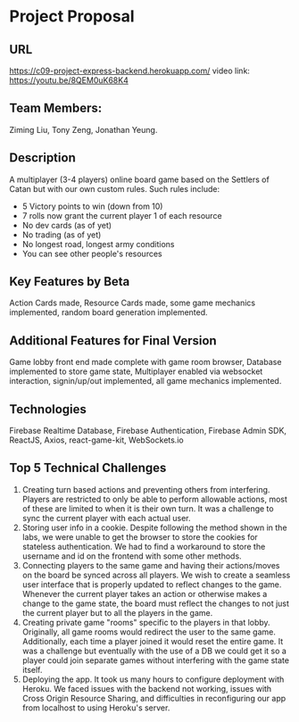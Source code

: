 # Project Proposal

## URL
https://c09-project-express-backend.herokuapp.com/
video link: https://youtu.be/8QEM0uK68K4

## Team Members:
Ziming Liu,
Tony Zeng,
Jonathan Yeung.

## Description
A multiplayer (3-4 players) online board game based on the Settlers of Catan but with our own custom rules. 
Such rules include:
  - 5 Victory points to win (down from 10)
  - 7 rolls now grant the current player 1 of each resource
  - No dev cards (as of yet)
  - No trading (as of yet)
  - No longest road, longest army conditions
  - You can see other people's resources

## Key Features by Beta
Action Cards made, Resource Cards made, some game mechanics implemented, random board generation implemented.

## Additional Features for Final Version
Game lobby front end made complete with game room browser, Database implemented to store game state, Multiplayer enabled via websocket interaction, signin/up/out implemented, all game mechanics implemented.

## Technologies
Firebase Realtime Database, Firebase Authentication, Firebase Admin SDK, ReactJS, Axios, react-game-kit, WebSockets.io 

## Top 5 Technical Challenges
1. Creating turn based actions and preventing others from interfering. Players are restricted to only be able to perform allowable actions, most of these are limited to when it is their own turn. It was a challenge to sync the current player with each actual user.
2. Storing user info in a cookie. Despite following the method shown in the labs, we were unable to get the browser to store the cookies for stateless authentication. We had to find a workaround to store the username and id on the frontend with some other methods.
3. Connecting players to the same game and having their actions/moves on the board be synced across all players. We wish to create a seamless user interface that is properly updated to reflect changes to the game. Whenever the current player takes an action or otherwise makes a change to the game state, the board must reflect the changes to not just the current player but to all the players in the game.
4. Creating private game "rooms" specific to the players in that lobby. Originally, all game rooms would redirect the user to the same game. Additionally, each time a player joined it would reset the entire game. It was a challenge but eventually with the use of a DB we could get it so a player could join separate games without interfering with the game state itself.
5. Deploying the app. It took us many hours to configure deployment with Heroku. We faced issues with the backend not working, issues with Cross Origin Resource Sharing, and difficulties in reconfiguring our app from localhost to using Heroku's server.
